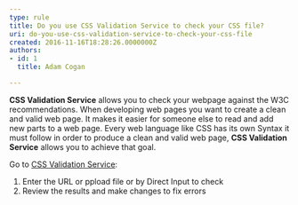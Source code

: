 ```yaml
---
type: rule
title: Do you use CSS Validation Service to check your CSS file?
uri: do-you-use-css-validation-service-to-check-your-css-file
created: 2016-11-16T18:28:26.0000000Z
authors:
- id: 1
  title: Adam Cogan

---
```




<span class='intro'> <p><b>CSS Validation Service</b> allows you to check your webpage against the W3C recommendations. When developing web pages you want to create a clean and valid web page. It makes it easier for someone else to read and add new parts to a web page. Every web language like CSS has its own Syntax it must follow in order to produce a clean and valid web page, <b>CSS Validation Service</b> allows you to achieve that goal.<br></p> </span>

<p>Go to&#160;<a href="http&#58;//jigsaw.w3.org/css-validator/" target="_blank">CSS Validation Service</a>&#58;<br></p><ol><li>Enter the URL or ppload file or by Direct Input to check<br></li><li>Review the results and make changes to fix ​errors&#160;<br><br></li></ol>


